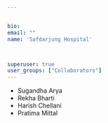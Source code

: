```yaml
---


bio: 
email: ""
name: 'Safdarjung Hospital'



superuser: true
user_groups: ["Collaborators"]
---
```


 *	Sugandha Arya
 *	Rekha Bharti
 *	Harish Chellani
 *	Pratima Mittal


